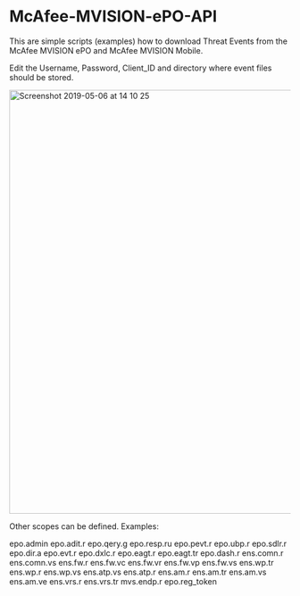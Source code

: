 # McAfee-MVISION-ePO-API

This are simple scripts (examples) how to download Threat Events from the McAfee MVISION ePO and McAfee MVISION Mobile.

Edit the Username, Password, Client_ID and directory where event files should be stored.

<img width="760" alt="Screenshot 2019-05-06 at 14 10 25" src="https://user-images.githubusercontent.com/25227268/57224143-bded3700-7008-11e9-8b48-44038c8e68ef.png">

Other scopes can be defined. Examples:

epo.admin epo.adit.r epo.qery.g epo.resp.ru epo.pevt.r epo.ubp.r epo.sdlr.r epo.dir.a epo.evt.r epo.dxlc.r epo.eagt.r epo.eagt.tr epo.dash.r ens.comn.r ens.comn.vs ens.fw.r ens.fw.vc ens.fw.vr ens.fw.vp ens.fw.vs ens.wp.tr ens.wp.r ens.wp.vs ens.atp.vs ens.atp.r ens.am.r ens.am.tr ens.am.vs ens.am.ve ens.vrs.r ens.vrs.tr mvs.endp.r epo.reg_token

